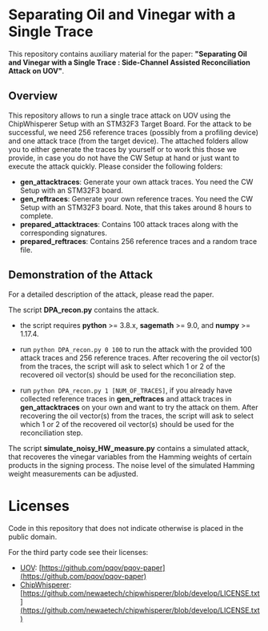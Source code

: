 # Separating Oil and Vinegar with a Single Trace

This repository contains auxiliary material for the paper: **"Separating Oil and Vinegar with a Single Trace : 
Side-Channel Assisted Reconciliation Attack on UOV"**.

## Overview
This repository allows to run a single trace attack on UOV using the ChipWhisperer Setup with an STM32F3 Target Board. For the attack to be successful, we need 256 reference traces (possibly from a profiling device) and one attack trace (from the target device). The attached folders allow you to either generate the traces by yourself or to work this those we provide, in case you do not have the CW Setup at hand or just want to execute the attack quickly. Please consider the following folders:

- **gen_attacktraces**: Generate your own attack traces. You need the CW Setup with an STM32F3 board.
- **gen_reftraces**: Generate your own reference traces. You need the CW Setup with an STM32F3 board. Note, that this takes around 8 hours to complete.
- **prepared_attacktraces**: Contains 100 attack traces along with the corresponding signatures.
- **prepared_reftraces**: Contains 256 reference traces and a random trace file.


## Demonstration of the Attack
For a detailed description of the attack, please read the paper.

The script **DPA_recon.py** contains the attack.

- the script requires **python** >= 3.8.x, **sagemath** >= 9.0, and **numpy** >= 1.17.4.

- run `python DPA_recon.py 0 100` to run the attack with the provided 100 attack traces and 256 reference traces. After recovering the oil vector(s) from the traces, the script will ask to select which 1 or 2 of the recovered oil vector(s) should be used for the reconciliation step.

- run `python DPA_recon.py 1 [NUM_OF_TRACES]`, if you already have collected reference traces in **gen_reftraces** and attack traces in **gen_attacktraces** on your own and want to try the attack on them. After recovering the oil vector(s) from the traces, the script will ask to select which 1 or 2 of the recovered oil vector(s) should be used for the reconciliation step.

The script **simulate_noisy_HW_measure.py** contains a simulated attack, that recoveres the vinegar variables from the Hamming weights of certain products in the signing process. The noise level of the simulated Hamming weight measurements can be adjusted.

# Licenses

Code in this repository that does not indicate otherwise is placed in the public domain.

For the third party code see their licenses:

- [UOV](https://github.com/pqov/pqov-paper): [https://github.com/pqov/pqov-paper](https://github.com/pqov/pqov-paper)
- [ChipWhisperer](https://github.com/newaetech/chipwhisperer): [https://github.com/newaetech/chipwhisperer/blob/develop/LICENSE.txt](https://github.com/newaetech/chipwhisperer/blob/develop/LICENSE.txt)
